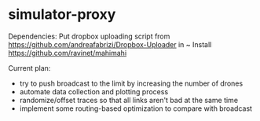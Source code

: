 # simulator-proxy
Dependencies:
Put dropbox uploading script from https://github.com/andreafabrizi/Dropbox-Uploader in ~
Install https://github.com/ravinet/mahimahi

Current plan:
- try to push broadcast to the limit by increasing the number of drones
- automate data collection and plotting process
- randomize/offset traces so that all links aren't bad at the same time
- implement some routing-based optimization to compare with broadcast

